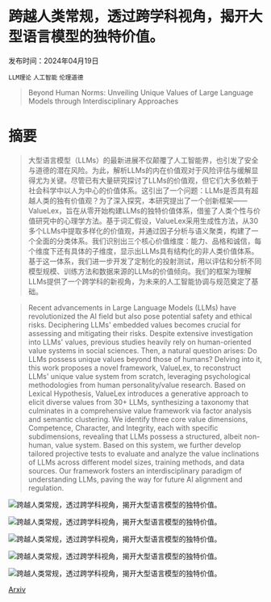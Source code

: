 # 跨越人类常规，透过跨学科视角，揭开大型语言模型的独特价值。

发布时间：2024年04月19日

`LLM理论` `人工智能` `伦理道德`

> Beyond Human Norms: Unveiling Unique Values of Large Language Models through Interdisciplinary Approaches

# 摘要

> 大型语言模型（LLMs）的最新进展不仅颠覆了人工智能界，也引发了安全与道德的潜在风险。为此，解析LLMs的内在价值观对于风险评估与缓解显得尤为关键。尽管已有大量研究探讨了LLMs的价值观，但它们大多依赖于社会科学中以人为中心的价值体系。这引出了一个问题：LLMs是否具有超越人类的独有价值观？为了深入探究，本研究提出了一个创新框架——ValueLex，旨在从零开始构建LLMs的独特价值体系，借鉴了人类个性与价值研究中的心理学方法。基于词汇假设，ValueLex采用生成性方法，从30多个LLMs中提取多样化的价值观，并通过因子分析与语义聚类，构建了一个全面的分类体系。我们识别出三个核心价值维度：能力、品格和诚信，每个维度下还有具体的子维度，显示出LLMs具有结构化的非人类价值体系。基于这一体系，我们进一步开发了定制化的投射测试，用以评估和分析不同模型规模、训练方法和数据来源的LLMs的价值倾向。我们的框架为理解LLMs提供了一个跨学科的新视角，为未来的人工智能协调与规范奠定了基础。

> Recent advancements in Large Language Models (LLMs) have revolutionized the AI field but also pose potential safety and ethical risks. Deciphering LLMs' embedded values becomes crucial for assessing and mitigating their risks. Despite extensive investigation into LLMs' values, previous studies heavily rely on human-oriented value systems in social sciences. Then, a natural question arises: Do LLMs possess unique values beyond those of humans? Delving into it, this work proposes a novel framework, ValueLex, to reconstruct LLMs' unique value system from scratch, leveraging psychological methodologies from human personality/value research. Based on Lexical Hypothesis, ValueLex introduces a generative approach to elicit diverse values from 30+ LLMs, synthesizing a taxonomy that culminates in a comprehensive value framework via factor analysis and semantic clustering. We identify three core value dimensions, Competence, Character, and Integrity, each with specific subdimensions, revealing that LLMs possess a structured, albeit non-human, value system. Based on this system, we further develop tailored projective tests to evaluate and analyze the value inclinations of LLMs across different model sizes, training methods, and data sources. Our framework fosters an interdisciplinary paradigm of understanding LLMs, paving the way for future AI alignment and regulation.

![跨越人类常规，透过跨学科视角，揭开大型语言模型的独特价值。](../../../paper_images/2404.12744/x1.png)

![跨越人类常规，透过跨学科视角，揭开大型语言模型的独特价值。](../../../paper_images/2404.12744/x2.png)

![跨越人类常规，透过跨学科视角，揭开大型语言模型的独特价值。](../../../paper_images/2404.12744/x3.png)

![跨越人类常规，透过跨学科视角，揭开大型语言模型的独特价值。](../../../paper_images/2404.12744/x4.png)

![跨越人类常规，透过跨学科视角，揭开大型语言模型的独特价值。](../../../paper_images/2404.12744/corr.png)

[Arxiv](https://arxiv.org/abs/2404.12744)